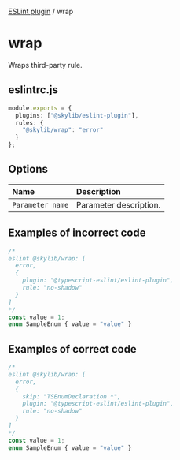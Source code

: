 [ESLint plugin](index.md) / wrap

# wrap

Wraps third-party rule.

## eslintrc.js

```ts
module.exports = {
  plugins: ["@skylib/eslint-plugin"],
  rules: {
    "@skylib/wrap": "error"
  }
};
```

## Options

| Name | Description |
| :------ | :------ |
| `Parameter name` | Parameter description. |


## Examples of incorrect code

```ts
/*
eslint @skylib/wrap: [
  error,
  {
    plugin: "@typescript-eslint/eslint-plugin",
    rule: "no-shadow"
  }
]
*/
const value = 1;
enum SampleEnum { value = "value" }
```

## Examples of correct code

```ts
/*
eslint @skylib/wrap: [
  error,
  {
    skip: "TSEnumDeclaration *",
    plugin: "@typescript-eslint/eslint-plugin",
    rule: "no-shadow"
  }
]
*/
const value = 1;
enum SampleEnum { value = "value" }
```
